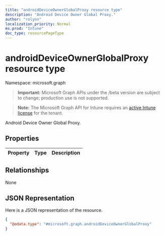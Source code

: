 ```yaml
---
title: "androidDeviceOwnerGlobalProxy resource type"
description: "Android Device Owner Global Proxy."
author: "rolyon"
localization_priority: Normal
ms.prod: "Intune"
doc_type: resourcePageType
---
```


# androidDeviceOwnerGlobalProxy resource type

Namespace: microsoft.graph

> **Important:** Microsoft Graph APIs under the /beta version are subject to change; production use is not supported.

> **Note:** The Microsoft Graph API for Intune requires an [active Intune license](https://go.microsoft.com/fwlink/?linkid=839381) for the tenant.

Android Device Owner Global Proxy.

## Properties
|Property|Type|Description|
|:---|:---|:---|

## Relationships
None

## JSON Representation
Here is a JSON representation of the resource.
<!-- {
  "blockType": "resource",
  "@odata.type": "microsoft.graph.androidDeviceOwnerGlobalProxy"
}
-->
``` json
{
  "@odata.type": "#microsoft.graph.androidDeviceOwnerGlobalProxy"
}
```



